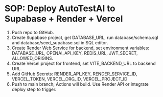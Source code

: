 
# SOP: Deploy AutoTestAI to Supabase + Render + Vercel
1. Push repo to GitHub.
2. Create Supabase project, get DATABASE_URL, run database/schema.sql and database/seed_supabase.sql in SQL editor.
3. Create Render Web Service for backend, set environment variables: DATABASE_URL, OPENAI_API_KEY, REDIS_URL, JWT_SECRET, ALLOWED_ORIGINS.
4. Create Vercel project for frontend, set VITE_BACKEND_URL to backend URL.
5. Add GitHub Secrets: RENDER_API_KEY, RENDER_SERVICE_ID, VERCEL_TOKEN, VERCEL_ORG_ID, VERCEL_PROJECT_ID
6. Push to main branch; Actions will build. Use Render API or integrate deploy step to trigger.
